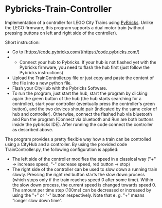 # Pybricks-Train-Controller

Implementation of a controller for LEGO City Trains using [PyBricks](https://code.pybricks.com/). Unlike the LEGO firmware, this program supports a dual motor train (without pressing buttons on left and right side of the controller).

Short instruction: 
- Go to [https://code.pybricks.com/](https://code.pybricks.com/)
- - Connect your hub to Pybricks. If your hub is not flashed yet with the Pybricks firmware, you need to flash the hub first (just follow the Pybricks instructions)
- Upload the TrainController.py file or just copy and paste the content of the file into a new python file.
- Flash your CityHub with the Pybricks Software.
- To run the program, just start the hub, start the program by clicking again the green button of the hub (the hub starts searching for a controller), start your controller (eventually press the controller's green button), and the two devices should pair (indicated by the same color of hub and controller). Otherwise, connect the flashed hub via bluetooth and Run the program (Connect via bluetooth and Run are both buttons inside the pybricks IDE). After running the code connect the controller as described above.

The program provides a pretty flexible way how a train can be controlled using a CityHub and a controller. By using the provided code TrainController.py, the following configuration is applied:
- The left side of the controller modifies the speed in a classical way ("+" -> increase speed, "-" decrease speed, red button -> stop)
- The right side of the controller can be used to slow down a running train slowly. Pressing the right red button starts the slow down process (which stops only if the train reaches speed 0 after some time). Within the slow down process, the current speed is changed towards speed 0. The amount per time step (100ms) can be decreased or increased by using the "+" or "-" button respectively. Note that e. g. "+" means "longer slow down time".
